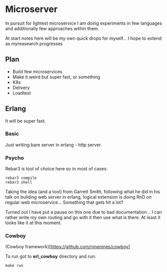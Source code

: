 # Microserver

In pursuit for lightest microservice I am doing experiments in few languages and additionally few approaches within them.

At start notes here will be my own quick drops for myself... I hope to extend as myreasearch progresses

## Plan

* Build few microservices
* Make it weird but super fast, or something
* K8s
* Delivery
* Loadtest

## Erlang

It will be super fast.



### Basic

Just writing bare server in erlang - http server.

### Psycho

Rebar3 is tool of choice here so in most of cases:

```
rebar3 compile
rebar3 shell
```

Taking the idea (and a tool) from Garrett Smith, following what he did in his talk on building web server in erlang, logical extension is doing RnD on regular web microservice... Something that gets hit a lot?

Turned out I have put a pause on this one due to bad documentation... I can rather write my own routing and go with it then use what is there. At least it looks like it at this moment.


### Cowboy

(Cowboy framework)[https://github.com/ninenines/cowboy]

To run got to **erl_cowboy** directory and run:

```
make run
```